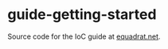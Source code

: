 # guide-getting-started
Source code for the IoC guide at [equadrat.net](https://www.equadrat.net/en/framework/core/guide/ioc/).